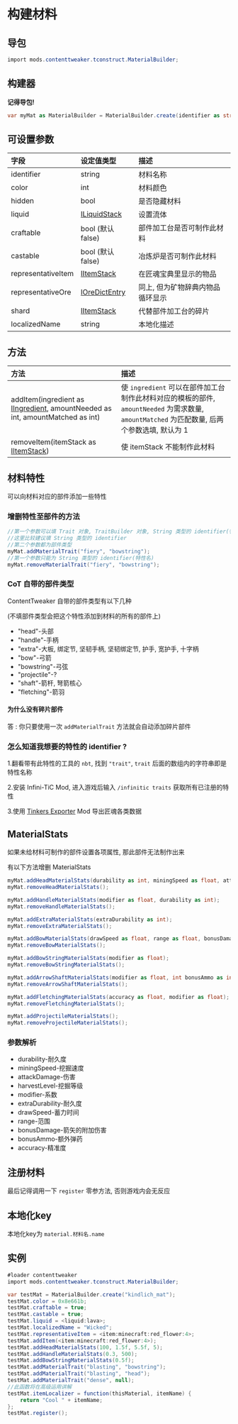 # 构建材料

## 导包

```csharp
import mods.contenttweaker.tconstruct.MaterialBuilder;
```

## 构建器

**记得导包!**

```csharp
var myMat as MaterialBuilder = MaterialBuilder.create(identifier as string);
```

## 可设置参数

| 字段 | 设定值类型 | 描述 |
| :--- | :--- | :--- |
| identifier | string | 材料名称 |
| color | int | 材料颜色 |
| hidden | bool | 是否隐藏材料 |
| liquid | [ILiquidStack](https://docs.blamejared.com/1.12/en/Vanilla/Liquids/ILiquidStack/) | 设置流体 |
| craftable | bool (默认false) | 部件加工台是否可制作此材料 |
| castable | bool (默认false) | 冶炼炉是否可制作此材料 |
| representativeItem | [IItemStack](https://docs.blamejared.com/1.12/en/Vanilla/Items/IItemStack/) | 在匠魂宝典里显示的物品 |
| representativeOre | [IOreDictEntry](https://docs.blamejared.com/1.12/en/Vanilla/OreDict/IOreDictEntry/) | 同上, 但为矿物辞典内物品循环显示 |
| shard | [IItemStack](https://docs.blamejared.com/1.12/en/Vanilla/Items/IItemStack/) | 代替部件加工台的碎片 |
| localizedName | string | 本地化描述 |

## 方法

| 方法 | 描述 |
| :---- | :---- |
| addItem(ingredient as [IIngredient](https://docs.blamejared.com/1.12/en/Vanilla/Variable_Types/IIngredient/), amountNeeded as int, amountMatched as int) | 使 `ingredient` 可以在部件加工台制作此材料对应的模板的部件, `amountNeeded` 为需求数量, `amountMatched` 为匹配数量, 后两个参数选填, 默认为 1 |
| removeItem(itemStack as [IItemStack](https://docs.blamejared.com/1.12/en/Vanilla/Items/IItemStack/)) | 使 itemStack 不能制作此材料 |

## 材料特性

可以向材料对应的部件添加一些特性

### 增删特性至部件的方法

```csharp
//第一个参数可以填 Trait 对象, TraitBuilder 对象, String 类型的 identifier(特性名)
//这里比较建议填 String 类型的 identifier
//第二个参数都为部件类型
myMat.addMaterialTrait("fiery", "bowstring");
//第一个参数只能为 String 类型的 identifier(特性名) 
myMat.removeMaterialTrait("fiery", "bowstring");
```

### CoT 自带的部件类型

ContentTweaker 自带的部件类型有以下几种

(不填部件类型会把这个特性添加到材料的所有的部件上)

* "head"\-头部
* "handle"\-手柄
* "extra"\-大板, 绑定节, 坚韧手柄, 坚韧绑定节, 护手, 宽护手, 十字柄
* "bow"\-弓箭
* "bowstring"\-弓弦
* "projectile"\-?
* "shaft"\-箭杆, 弩箭核心
* "fletching"\-箭羽

#### 为什么没有碎片部件

答 : 你只要使用一次 `addMaterialTrait` 方法就会自动添加碎片部件

### 怎么知道我想要的特性的 identifier ?

1.翻看带有此特性的工具的 `nbt`, 找到 `"trait"`, `trait` 后面的数组内的字符串即是特性名称

2.安装 Infini-TiC Mod, 进入游戏后输入 `/infinitic traits` 获取所有已注册的特性

3.使用 [Tinkers Exporter](https://www.mcmod.cn/class/2740.html) Mod 导出匠魂各类数据

## MaterialStats

如果未给材料可制作的部件设置各项属性, 那此部件无法制作出来

有以下方法增删 MaterialStats

```csharp
myMat.addHeadMaterialStats(durability as int, miningSpeed as float, attackDamage as float, harvestLevel as int);
myMat.removeHeadMaterialStats();

myMat.addHandleMaterialStats(modifier as float, durability as int);
myMat.removeHandleMaterialStats();

myMat.addExtraMaterialStats(extraDurability as int);
myMat.removeExtraMaterialStats();

myMat.addBowMaterialStats(drawSpeed as float, range as float, bonusDamage as float);
myMat.removeBowMaterialStats();

myMat.addBowStringMaterialStats(modifier as float);
myMat.removeBowStringMaterialStats();

myMat.addArrowShaftMaterialStats(modifier as float, int bonusAmmo as int);
myMat.removeArrowShaftMaterialStats();

myMat.addFletchingMaterialStats(accuracy as float, modifier as float);
myMat.removeFletchingMaterialStats();

myMat.addProjectileMaterialStats();
myMat.removeProjectileMaterialStats();
```

### 参数解析

* durability\-耐久度
* miningSpeed\-挖掘速度
* attackDamage\-伤害
* harvestLevel\-挖掘等级
* modifier\-系数
* extraDurability\-耐久度
* drawSpeed\-蓄力时间
* range\-范围
* bonusDamage\-箭矢的附加伤害
* bonusAmmo\-额外弹药
* accuracy\-精准度

## 注册材料

最后记得调用一下 `register` 零参方法, 否则游戏内会无反应  

## 本地化key

本地化key为 `material.材料名.name`

## 实例

```csharp
#loader contenttweaker
import mods.contenttweaker.tconstruct.MaterialBuilder;

var testMat = MaterialBuilder.create("kindlich_mat");
testMat.color = 0x8e661b;
testMat.craftable = true;
testMat.castable = true;
testMat.liquid = <liquid:lava>;
testMat.localizedName = "Wicked";
testMat.representativeItem = <item:minecraft:red_flower:4>;
testMat.addItem(<item:minecraft:red_flower:4>);
testMat.addHeadMaterialStats(100, 1.5f, 5.5f, 5);
testMat.addHandleMaterialStats(0.3, 500);
testMat.addBowStringMaterialStats(0.5f);
testMat.addMaterialTrait("blasting", "bowstring");
testMat.addMaterialTrait("blasting", "head");
testMat.addMaterialTrait("dense", null);
//此函数将在高级运用讲解
testMat.itemLocalizer = function(thisMaterial, itemName) {
    return "Cool " + itemName;
};
testMat.register();
```
